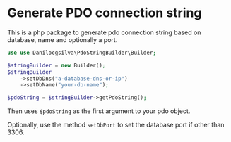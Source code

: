 # Generate PDO connection string

This is a php package to generate pdo connection string based on database, name and optionally a port.

```php
use use Danilocgsilva\PdoStringBuilder\Builder;

$stringBuilder = new Builder();
$stringBuilder
    ->setDbDns("a-database-dns-or-ip")
    ->setDbName("your-db-name");

$pdoString = $stringBuilder->getPdoString();
```
Then uses `$pdoString` as the first argument to your pdo object.

Optionally, use the method `setDbPort` to set the database port if other than 3306.
